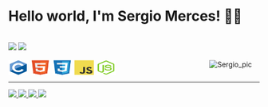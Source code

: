 # Hello world, I'm Sergio Merces! 👋🏾
<!--
Escrito por: Sérgio Merces
Desenvolvido a partir do repositório: https:github.com/anuraghazra/github-readme-stats/blob/master/readme.md#deploy-on-your-own-vercel-instance
-->


<div style="display: inline_block"><br>
    <!--trocar o valor do username para o nome do usuário, e theme para o nome do seu tema preferido-->
    <img height="180em" src="https://github-readme-stats.vercel.app/api?username=sergiomerces&show_icons=true&theme=omni&include_all_commits=true&count_private-true"/>
    <img height="180em" src="https://github-readme-stats.vercel.app/api/top-langs/?username=sergiomerces&layout=compact&langs_count=16&theme=omni"/>
</div>
<br>
<div>
    <!-- substituir o nome da linguagem para a qual se quer acrescentar no link -->
    <img height="30" width="40" alt="Sergio-C" align="center" src="https://raw.githubusercontent.com/devicons/devicon/master/icons/c/c-original.svg"/>
    <img height="30" width="40" alt="Sergio-HTML" align="center" src="https://raw.githubusercontent.com/devicons/devicon/master/icons/html5/html5-original.svg"/>
    <img height="30" width="40" alt="Sergio-CSS" align="center" src="https://raw.githubusercontent.com/devicons/devicon/master/icons/css3/css3-original.svg"/>
    <img height="30" width="40" alt="Sergio-JAVASCRIPT" align="center" src="https://raw.githubusercontent.com/devicons/devicon/master/icons/javascript/javascript-original.svg"/>
    <img height="30" width="40" alt="Sergio-NODEJS" align="center" src="https://raw.githubusercontent.com/devicons/devicon/master/icons/nodejs/nodejs-original.svg"/>
    <img align="right" width="20%" alt="Sergio_pic" src="https://lh3.googleusercontent.com/pw/AIL4fc-Sj5r77JuR_sI-av9J96Y7-vmwyXHAq55-KpQoXmrtZ_V-ROn2AHwoZMSPkQjNjYubl8polIPfM-GWsjeuPaGFxaYFqEOhqtFNUqQqjG5JfpBWIVENLbFAL2goHwqLcPkhPC2jhIJ3R0959OZ7aasq_8HyTekbBaEWZVBDjfu7OxYvueinxAtXkzqFtcm37ZvTmmyddBMfE6SiRmb3EAOmYDdCkLKUXZF3LETmqVm1EexH9KvYpyomr-jx2aY3vkUps6ZrgNMBhM_PkHUHbnDyCLziAsnzNz9_zfPGcZgc0AWx4io2GhxdVNQjuWGFb8MV04QFcHL5WNFVMnxUKMXhQwlJTH-jMGw1vNJRJkBeqUp4id1BzGi-x0WUC6d1Ie-9pP-uuHj9JsuAhE3Wrrj2Io6i60Elc7dAR20wZOxKd4JyY3uhiIQRMerd3GGluzrZ2mo0qd5VIETaygrSBFP-lQjbJds57nuolnnLLgv1yfDNTrFYyliJiq--mSwlW2nuB505mYTZ_RLQaNGVeGYSuh7EBXTL8qQI37W_WBUOlsjodjx305DojeWg3B0omdE7tZTPYc_-k4uxjAZA3E3UYvaD5RyTy_joNhlidlnqpT0HBKk6P7T00Jh4myVN0twWVkNcJgn1TZ2tIMMNSmC71VrEbN0Bz501nTADxGc2KBaNtkQqBcxhamhki5tyJlLO11mEMpCENvAeaXj3F5A_anJSlmfJMyZkVLYblrqCcQQY-cy-sAwPSJa8T6Dri9qXIEuyjrJ3b98plHSA4xiYhs1-sJJQMaBQfIhEbavGctYFojuOn8QFsQYm1HkLARqmy_WhHn_fMalxhi0K08f7Z-DKFu4qPTP44JOD5T3kB_JQnUzqHd4NgE4RJyUvMk9NwBxxUXDOZRTUCH35kvm7-40=w600-h600-s-no?authuser=0">
</div>
<hr>
<div>
    <!-- botões para mídias sociais -->
    <!-- badges prontos: https://dev.to/envoy_/150-badges-for-github-pnk -->
    <a href="www.facebook.com/scmerces" target="_blank">
        <img src="https://img.shields.io/badge/Facebook-1877F2?style=for-the-badge&logo=facebook&logoColor=white"/>
    </a>
    <a href="www.instagram/ei_merces" target="_blank">
        <img src="https://img.shields.io/badge/Instagram-E4405F?style=for-the-badge&logo=instagram&logoColor=white"/>
    </a>
    <a href="mailto:sergio.merces@gmail.com" target="_blank">
        <img src="https://img.shields.io/badge/Gmail-D14836?style=for-the-badge&logo=gmail&logoColor=white"/>
    </a>
    <a href="https://dev.to/sergiomerces" target="_blank">
        <img src="https://img.shields.io/badge/dev.to-0A0A0A?style=for-the-badge&logo=devdotto&logoColor=white"/>
    </a>
</div>